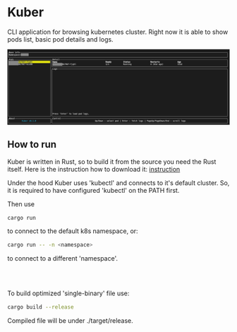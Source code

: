 # Kuber

CLI application for browsing kubernetes cluster. Right now it is able to show pods list, basic pod details and logs. 

![screenshot](./images/screenshot.png)

## How to run

Kuber is written in Rust, so to build it from the source you need the Rust itself. Here is the instruction how to download it: [instruction](https://doc.rust-lang.org/book/ch01-01-installation.html#installation)

Under the hood Kuber uses 'kubectl' and connects to it's default cluster. So, it is required to have configured 'kubectl' on the PATH first.

Then use 
```bash
cargo run
```
to connect to the default k8s namespace, or:
```bash
cargo run -- -n <namespace>
```
to connect to a different 'namespace'.

<br>
<br>

To build optimized 'single-binary' file use:
```bash
cargo build --release
```
Compiled file will be under ./target/release.

